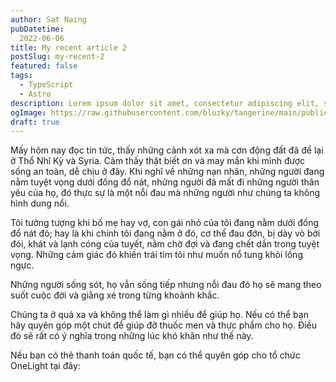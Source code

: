 ```yaml
---
author: Sat Naing
pubDatetime:
  2022-06-06
title: My recent article 2
postSlug: my-recent-2
featured: false
tags:
  - TypeScript
  - Astro
description: Lorem ipsum dolor sit amet, consectetur adipiscing elit, sed do eiusmod tempor incididunt ut labore et dolore magna aliqua. Praesent elementum facilisis leo vel fringilla est
ogImage: https://raw.githubusercontent.com/bluzky/tangerine/main/public/assets/1.png
draft: true
---
```

Mấy hôm nay đọc tin tức, thấy những cảnh xót xa mà cơn động đất đã để lại ở Thổ Nhĩ Kỳ và Syria. Cảm thấy thật biết ơn và may mắn khi mình được sống an toàn, dễ chịu ở đây. Khi nghĩ về những nạn nhân, những người đang nằm tuyệt vọng dưới đống đổ nát, những người đã mất đi những người thân yêu của họ, đó thực sự là một nỗi đau mà những người như chúng ta không hình dung nổi.

Tôi tưởng tượng khi bố mẹ hay vợ, con gái nhỏ của tôi đang nằm dưới đống đổ nát đó; hay là khi chính tôi đang nằm ở đó, cơ thể đau đớn, bị dày vò bởi đói, khát và lạnh cóng của tuyết, nằm chờ đợi và đang chết dần trong tuyệt vọng. Những cảm giác đó khiến trái tim tôi như muốn nổ tung khỏi lồng ngực.

Những người sống sót, họ vẫn sống tiếp nhưng nỗi đau đó họ sẽ mang theo suốt cuộc đời và giằng xé trong từng khoảnh khắc.

Chúng ta ở quá xa và không thể làm gì nhiều để giúp họ. Nếu có thể bạn hãy quyên góp một chút để giúp đỡ thuốc men và thực phẩm cho họ. Điều đó sẽ rất có ý nghĩa trong những lúc khó khăn như thế này.

Nếu bạn có thẻ thanh toán quốc tế, bạn có thể quyên góp cho tổ chức OneLight tại đây: